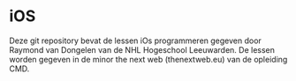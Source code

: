 iOS
===

Deze git repository bevat de lessen iOs programmeren gegeven door Raymond van Dongelen van de NHL Hogeschool Leeuwarden. De lessen worden gegeven in de minor the next web (thenextweb.eu) van de opleiding CMD.
